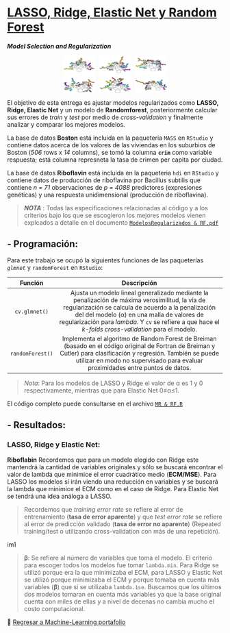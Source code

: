 # [LASSO, Ridge, Elastic Net y Random Forest](https://github.com/MMiranda777/Machine-Learning/tree/main/LASSO%2C%20Ridge%2C%20Elastic%20Net%20y%20Random%20Forest)
_**Model Selection and Regularization**_

<img src="Media/rf1.png" width="50%" style="display: block; margin: auto;" /><img src="Media/rf2.png" width="50%" style="display: block; margin: auto;" />

El objetivo de esta entrega es ajustar modelos regularizados como **LASSO, Ridge, Elastic Net** y un modelo de **Randomforest**, posteriormente calcular sus errores de _train_ y _test_ por medio de _cross-validation_ y finalmente analizar y comparar los mejores modelos.

La base de datos **Boston** está incluida en la paqueteria `MASS` en `RStudio` y contiene datos acerca de los valores de las viviendas en los suburbios de Boston (*506* rows x *14* columns), se tomó la columna **`crim`** como variable respuesta; está columna represneta la tasa de crimen per capita por ciudad.

La base de datos **Riboflavin** está incluida en la paqueteria `hdi` en `RStudio` y contiene datos de producción de riboflavina por Bacillus subtilis que contiene *n = 71* observaciones de *p = 4088* predictores (expresiones genéticas) y una respuesta unidimensional (producción de riboflavina). 

> _**NOTA**_ : Todas las especificaciones relacionadas al código y a los criterios bajo los que se escogieron los mejores modelos vienen explcados a detalle en el documento [`ModelosRegularizados & RF.pdf`](https://github.com/MMiranda777/Machine-Learning/blob/main/LASSO%2C%20Ridge%2C%20Elastic%20Net%20y%20Random%20Forest/ModelosRegularizados%20%26%20RF.pdf)

## - Programación:

Para este trabajo se ocupó la siguientes funciones de las paqueterías  _`glmnet`_ y `randomForest` en `RStudio`:

|   Función  |                                                                              Descripción                                                                             |
|:----------:|:--------------------------------------------------------------------------------------------------------------------------------------------------------------------:|
| `cv.glmnet()` |   Ajusta un modelo lineal generalizado mediante la penalización de máxima verosimilitud, la vía de regularización se calcula de acuerdo a la penalización del del modelo (α)  en una malla de valores de regularización para _lambda_. Y `cv` se refiere a que hace el _k-folds cross-validation_ para el modelo.   |
| `randomForest()` |   Implementa el algoritmo de Random Forest de Breiman (basado en el código original de Fortran de Breiman y Cutler) para clasificación y regresión. También se puede utilizar en modo no supervisado para evaluar proximidades entre puntos de datos.    |
> *Nota*: Para los modelos de LASSO y Ridge el valor de α es 1 y 0 respectivamente, mientras que para Elastic Net 0≤α≤1.

El código completo puede consultarse en el archivo [`MR & RF.R`](https://github.com/MMiranda777/Machine-Learning/blob/main/LASSO%2C%20Ridge%2C%20Elastic%20Net%20y%20Random%20Forest/MR%20%26%20RF.R)

## - Resultados:
### LASSO, Ridge y Elastic Net:
**Riboflabin**
Recordemos que para un modelo elegido con Ridge este mantendrá la cantidad de variables originales y sólo se buscará encontrar el valor de lambda que minimice el error cuadrático medio (**ECM/MSE**). Para LASSO los modelos sí irán viendo una reducción en variables y se buscará la lambda que minimice el ECM como en el caso de Ridge. Para Elastic Net se tendrá una idea análoga a LASSO.

> Recordemos que _training error rate_ se refiere al error de entrenamiento (**tasa de error aparente**) y que _test error rate_ se refiere al error de predicción validado (**tasa de error no aparente**) (Repeated training/test o utilizando cross-validation con más de una repetición).

im1

> **β**: Se refiere al número de variables que toma el modelo.
El criterio para escoger todos los modelos fue tomar `lambda.min`. Para Ridge se utilizó porque era la que minimizaba el ECM, para LASSO y Elastic Net se utilizó porque minimizaba el ECM y porque tomaba en cuenta más variables (**β**) que si se utilizaba `lambda.1se`. Buscamos que los últimos dos modelos tomaran en cuenta más variables ya que la base original cuenta con miles de ellas y a nivel de decenas no cambia mucho el costo computacional.

















:blue_book: [Regresar a Machine-Learning portafolio](https://github.com/MMiranda777/Machine-Learning)

